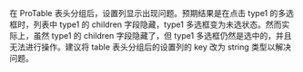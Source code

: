 在 ProTable 表头分组后，设置列显示出现问题。预期结果是在点击 type1 的多选框时，列表中 type1 的 children 字段隐藏，type1 多选框变为未选状态。然而实际上，虽然 type1 的 children 字段隐藏了，但 type1 多选框仍然是选中的，并且无法进行操作。建议将 table 表头分组后的设置列的 key 改为 string 类型以解决问题。
